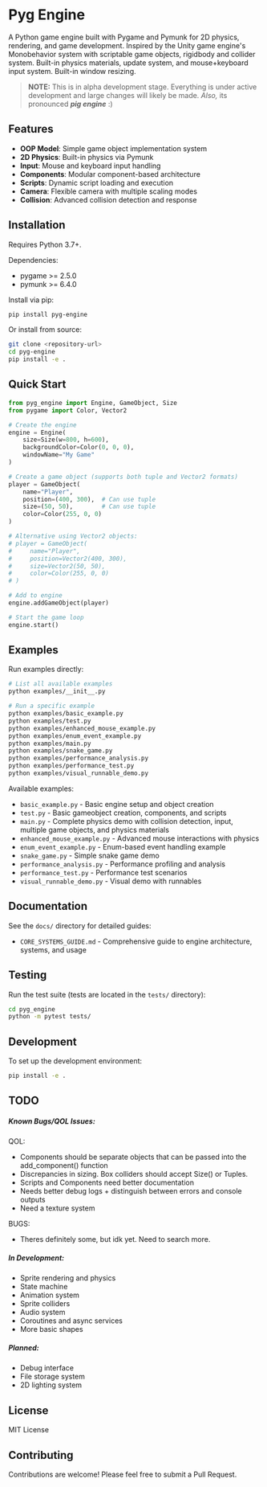 # Pyg Engine

A Python game engine built with Pygame and Pymunk for 2D physics, rendering, and game development.
Inspired by the Unity game engine's Monobehavior system with scriptable game objects, rigidbody and collider system.
Built-in physics materials, update system, and mouse+keyboard input system. Built-in window resizing.

> **NOTE:** This is in alpha development stage. Everything is under active development and large changes will likely be made.
> _Also,_ its pronounced _**pig engine**_ :)

## Features

- **OOP Model**: Simple game object implementation system
- **2D Physics**: Built-in physics via Pymunk
- **Input**: Mouse and keyboard input handling
- **Components**: Modular component-based architecture
- **Scripts**: Dynamic script loading and execution
- **Camera**: Flexible camera with multiple scaling modes
- **Collision**: Advanced collision detection and response

## Installation

Requires Python 3.7+.

Dependencies:
- pygame >= 2.5.0
- pymunk >= 6.4.0

Install via pip:

```bash
pip install pyg-engine
```

Or install from source:

```bash
git clone <repository-url>
cd pyg-engine
pip install -e .
```

## Quick Start

```python
from pyg_engine import Engine, GameObject, Size
from pygame import Color, Vector2

# Create the engine
engine = Engine(
    size=Size(w=800, h=600),
    backgroundColor=Color(0, 0, 0),
    windowName="My Game"
)

# Create a game object (supports both tuple and Vector2 formats)
player = GameObject(
    name="Player",
    position=(400, 300),  # Can use tuple
    size=(50, 50),        # Can use tuple
    color=Color(255, 0, 0)
)

# Alternative using Vector2 objects:
# player = GameObject(
#     name="Player",
#     position=Vector2(400, 300),
#     size=Vector2(50, 50),
#     color=Color(255, 0, 0)
# )

# Add to engine
engine.addGameObject(player)

# Start the game loop
engine.start()
```

## Examples

Run examples directly:

```bash
# List all available examples
python examples/__init__.py

# Run a specific example
python examples/basic_example.py
python examples/test.py
python examples/enhanced_mouse_example.py
python examples/enum_event_example.py
python examples/main.py
python examples/snake_game.py
python examples/performance_analysis.py
python examples/performance_test.py
python examples/visual_runnable_demo.py
```

Available examples:
- `basic_example.py` - Basic engine setup and object creation
- `test.py` - Basic gameobject creation, components, and scripts
- `main.py` - Complete physics demo with collision detection, input, multiple game objects, and physics materials
- `enhanced_mouse_example.py` - Advanced mouse interactions with physics
- `enum_event_example.py` - Enum-based event handling example
- `snake_game.py` - Simple snake game demo
- `performance_analysis.py` - Performance profiling and analysis
- `performance_test.py` - Performance test scenarios
- `visual_runnable_demo.py` - Visual demo with runnables

## Documentation

See the `docs/` directory for detailed guides:
- `CORE_SYSTEMS_GUIDE.md` - Comprehensive guide to engine architecture, systems, and usage

## Testing

Run the test suite (tests are located in the `tests/` directory):

```bash
cd pyg_engine
python -m pytest tests/
```

## Development

To set up the development environment:

```bash
pip install -e .
```

## TODO
##### Known Bugs/QOL Issues:
QOL:
- Components should be separate objects that can be passed into the add_component() function
- Discrepancies in sizing. Box colliders should accept Size() or Tuples.
- Scripts and Components need better documentation
- Needs better debug logs + distinguish between errors and console outputs
- Need a texture system

BUGS:
- Theres definitely some, but idk yet. Need to search more.

##### In Development:
- Sprite rendering and physics
- State machine
- Animation system
- Sprite colliders
- Audio system
- Coroutines and async services
- More basic shapes

##### Planned:
- Debug interface
- File storage system
- 2D lighting system

## License

MIT License

## Contributing

Contributions are welcome! Please feel free to submit a Pull Request.
